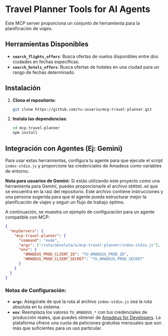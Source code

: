 # Travel Planner Tools for AI Agents

Este MCP server proporciona un conjunto de herramienta para la planificación de viajes.

## Herramientas Disponibles

- **`search_flights_offers`**: Busca ofertas de vuelos disponibles entre dos ciudades en fechas específicas.
- **`search_hotels_offers`**: Busca ofertas de hoteles en una ciudad para un rango de fechas determinado.

## Instalación

1.  **Clona el repositorio:**
    ```bash
    git clone https://github.com/tu-usuario/mcp-travel-planner.git
    ```
2.  **Instala las dependencias:**
    ```bash
    cd mcp-travel-planner
    npm install
    ```

## Integración con Agentes (Ej: Gemini)

Para usar estas herramientas, configura tu agente para que ejecute el script `index-stdio.js` y proporcione las credenciales de Amadeus como variables de entorno.

**Nota para usuarios de Gemini:** Si estás utilizando este proyecto como una herramienta para Gemini, puedes proporcionarle el archivo `GEMINI.md` que se encuentra en la raíz del repositorio. Este archivo contiene instrucciones y una persona sugerida para que el agente pueda estructurar mejor la planificación de viajes y seguir un flujo de trabajo óptimo.

A continuación, se muestra un ejemplo de configuración para un agente compatible con MCP:

```json
{
  "mcpServers": {
    "mcp-travel-planner": {
      "command": "node",
      "args": ["/ruta/absoluta/a/mcp-travel-planner/index-stdio.js"],
      "env": {
        "AMADEUS_PROD_CLIENT_ID": "TU_AMADEUS_PROD_ID",
        "AMADEUS_PROD_CLIENT_SECRET": "TU_AMADEUS_PROD_SECRET"
      }
    }
  }
}
```

### Notas de Configuración:

- **`args`**: Asegúrate de que la ruta al archivo `index-stdio.js` sea la ruta absoluta en tu sistema.
- **`env`**: Reemplaza los valores `TU_AMADEUS_*` con tus credenciales de producción reales, que puedes obtener de [Amadeus for Developers](https://developers.amadeus.com/). La plataforma ofrece una cuota de peticiones gratuitas mensuales que son más que suficientes para un uso particular.
